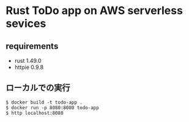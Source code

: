 # Rust ToDo app on AWS serverless sevices

## requirements
- rust 1.49.0
- httpie 0.9.8

## ローカルでの実行
```
$ docker build -t todo-app .
$ docker run -p 8080:8080 todo-app
$ http localhost:8080
```